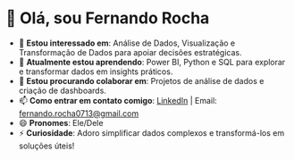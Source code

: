 # 👋 Olá, sou Fernando Rocha 

- 👀 **Estou interessado em**: Análise de Dados, Visualização e Transformação de Dados para apoiar decisões estratégicas.
- 🌱 **Atualmente estou aprendendo**: Power BI, Python e SQL para explorar e transformar dados em insights práticos.
- 💞️ **Estou procurando colaborar em**: Projetos de análise de dados e criação de dashboards.
- 📫 **Como entrar em contato comigo**: [LinkedIn](https://www.linkedin.com/in/fernando-rocha-da-silva) | Email: fernando.rocha0713@gmail.com
- 😄 **Pronomes**: Ele/Dele
- ⚡ **Curiosidade**: Adoro simplificar dados complexos e transformá-los em soluções úteis!

